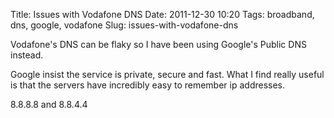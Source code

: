 Title: Issues with Vodafone DNS
Date: 2011-12-30 10:20
Tags: broadband, dns, google, vodafone
Slug: issues-with-vodafone-dns

Vodafone's DNS can be flaky so I have been using Google's Public DNS instead.

Google insist the service is private, secure and fast. What I find really useful is that the servers have incredibly easy to remember ip addresses.

8.8.8.8 and 8.8.4.4